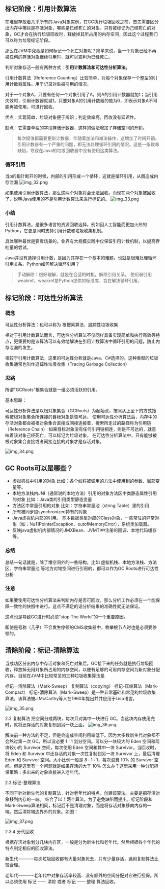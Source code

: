 
## 标记阶段：引用计数算法
在堆里存放着几乎所有的Java对象实例，在GC执行垃圾回收之前，首先需要区分出内存中哪些是存活对象，哪些是已经死亡的对象。只有被标记为己经死亡的对象，GC才会在执行垃圾回收时，释放掉其所占用的内存空间，因此这个过程我们可以称为垃圾标记阶段。

那么在JVM中究竟是如何标记一个死亡对象呢？简单来说，当一个对象已经不再被任何的存活对象继续引用时，就可以宣判为已经死亡。

判断对象存活一般有两种方式：**引用计数算法和可达性分析算法。**

引用计数算法（Reference Counting）比较简单，对每个对象保存一个整型的引用计数器属性。用于记录对象被引用的情况。

对于一个对象A，只要有任何一个对象引用了A，则A的引用计数器就加1；当引用失效时，引用计数器就减1。只要对象A的引用计数器的值为0，即表示对象A不可能再被使用，可进行回收。

优点：实现简单，垃圾对象便于辨识；判定效率高，回收没有延迟性。

缺点：它需要单独的字段存储计数器，这样的做法增加了存储空间的开销。

>每次赋值都需要更新计数器，伴随着加法和减法操作，这增加了时间开销。 引用计数器有一个严重的问题，即无法处理循环引用的情况。这是一条致命缺陷，导致在Java的垃圾回收器中没有使用这类算法。


### 循环引用
当p的指针断开的时候，内部的引用形成一个循环，这就是循环引用，从而造成内存泄漏
![img_32.png](assets/jvm/img_32.png)

如果使用引用计数算法，那么这两个对象将会无法回收。而现在两个对象被回收了，说明Java使用的不是引用计数算法来进行标记的。
![img_33.png](assets/jvm/img_33.png)

### 小结
引用计数算法，是很多语言的资源回收选择，例如因人工智能而更加火热的Python，它更是同时支持引用计数和垃圾收集机制。

具体哪种最优是要看场景的，业界有大规模实践中仅保留引用计数机制，以提高吞吐量的尝试。

Java并没有选择引用计数，是因为其存在一个基本的难题，也就是很难处理循环引用关系。Python如何解决循环引用？

>手动解除：很好理解，就是在合适的时机，解除引用关系。 使用弱引用weakref，weakref是Python提供的标准库，旨在解决循环引用。

## 标记阶段：可达性分析算法
### 概念
可达性分析算法：也可以称为 根搜索算法、追踪性垃圾收集

相对于引用计数算法而言，可达性分析算法不仅同样具备实现简单和执行高效等特点，更重要的是该算法可以有效地解决在引用计数算法中循环引用的问题，防止内存泄漏的发生。

相较于引用计数算法，这里的可达性分析就是Java、C#选择的。这种类型的垃圾收集通常也叫作追踪性垃圾收集（Tracing Garbage Collection）

### 思路
所谓"GCRoots”根集合就是一组必须活跃的引用。

基本思路：

可达性分析算法是以根对象集合（GCRoots）为起始点，按照从上至下的方式搜索被根对象集合所连接的目标对象是否可达。
使用可达性分析算法后，内存中的存活对象都会被根对象集合直接或间接连接着，搜索所走过的路径称为引用链（Reference Chain）
如果目标对象没有任何引用链相连，则是不可达的，就意味着该对象己经死亡，可以标记为垃圾对象。
在可达性分析算法中，只有能够被根对象集合直接或者间接连接的对象才是存活对象。

![img_34.png](assets/jvm/img_34.png)

## GC Roots可以是哪些？
+ 虚拟机栈中引用的对象
比如：各个线程被调用的方法中使用到的参数、局部变量等。
+ 本地方法栈内JNI（通常说的本地方法）引用的对象方法区中类静态属性引用的对象
比如：Java类的引用类型静态变量
+ 方法区中常量引用的对象
比如：字符串常量池（string Table）里的引用
+ 所有被同步锁synchronized持有的对象
+ Java虚拟机内部的引用。
基本数据类型对应的Class对象，一些常驻的异常对象（如：Nu11PointerException、outofMemoryError），系统类加载器。
+ 反映java虚拟机内部情况的JMXBean、JVMTI中注册的回调、本地代码缓存等。

### 总结
总结一句话就是，除了堆空间外的一些结构，比如 虚拟机栈、本地方法栈、方法区、字符串常量池 等地方对堆空间进行引用的，都可以作为GC Roots进行可达性分析

### 注意
如果要使用可达性分析算法来判断内存是否可回收，那么分析工作必须在一个能保障一致性的快照中进行。这点不满足的话分析结果的准确性就无法保证。

这点也是导致GC进行时必须“stop The World”的一个重要原因。

即使是号称（几乎）不会发生停顿的CMS收集器中，枚举根节点时也是必须要停顿的。


## 清除阶段：标记-清除算法
当成功区分出内存中存活对象和死亡对象后，GC接下来的任务就是执行垃圾回收，释放掉无用对象所占用的内存空间，以便有足够的可用内存空间为新对象分配内存。目前在JVM中比较常见的三种垃圾收集算法是

标记一清除算法（Mark-Sweep）
复制算法（copying）
标记-压缩算法（Mark-Compact）
标记-清除算法（Mark-Sweep）是一种非常基础和常见的垃圾收集算法，该算法被J.McCarthy等人在1960年提出并并应用于Lisp语言。

![img_35.png](assets/jvm/img_35.png)

2.2 复制算法
把空间分成两块，每次只对其中一块进行 GC。当这块内存使用完时，就将还存活的对象复制到另一块上面。
![img_36.png](assets/jvm/img_36.png)

解决前一种方法的不足，但是会造成空间利用率低下。因为大多数新生代对象都不会熬过第一次 GC。所以没必要 1 : 1 划分空间。可以分一块较大的 Eden 空间和两块较小的 Survivor 空间，每次使用 Eden 空间和其中一块 Survivor。当回收时，将 Eden 和 Survivor 中还存活的对象一次性复制到另一块 Survivor 上，最后清理 Eden 和 Survivor 空间。大小比例一般是 8 : 1 : 1，每次浪费 10% 的 Survivor 空间。但是这里有一个问题就是如果存活的大于 10% 怎么办？这里采用一种分配担保策略：多出来的对象直接进入老年代。


2.3 标记-整理算法

不同于针对新生代的复制算法，针对老年代的特点，创建该算法。主要是把存活对象移到内存的一端。
结合了以上两个算法，为了避免缺陷而提出。标记阶段和Mark-Sweep算法相同，标记后不是清理对象，而是将存活对象移向内存的一端。然后清除端边界外的对象。如图：

![img_37.png](assets/jvm/img_37.png)

2.3.4 分代回收

根据存活对象划分几块内存区，一般是分为新生代和老年代。然后根据各个年代的特点制定相应的回收算法。

新生代--------每次垃圾回收都有大量对象死去，只有少量存活，选用复制算法比较合理。

老年代--------老年代中对象存活率较高、没有额外的空间分配对它进行担保。所以必须使用 标记 —— 清除 或者 标记 —— 整理 算法回收。






